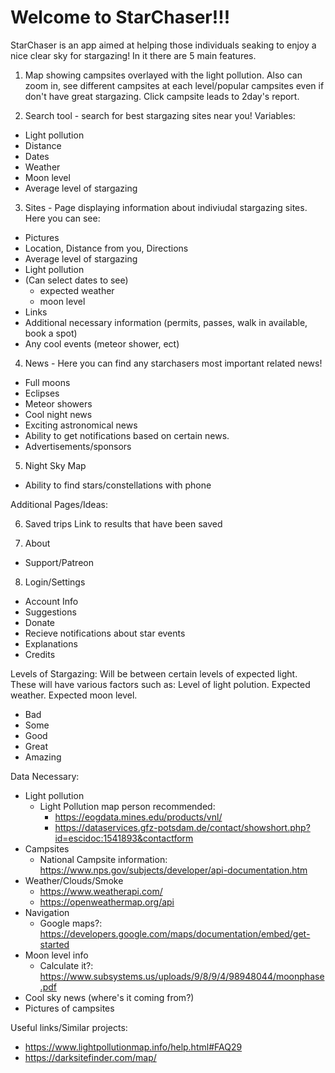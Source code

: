 # **Welcome to StarChaser!!!**


StarChaser is an app aimed at helping those individuals seaking to enjoy a nice clear sky for stargazing! In it there are 5 main features.

1. Map showing campsites overlayed with the light pollution. Also can zoom in, see different campsites at each level/popular campsites even if don't have great stargazing. Click campsite leads to 2day's report.

2. Search tool - search for best stargazing sites near you! Variables:
- Light pollution
- Distance
- Dates
- Weather
- Moon level
- Average level of stargazing

3. Sites - Page displaying information about indiviudal stargazing sites. Here you can see:
- Pictures
- Location, Distance from you, Directions
- Average level of stargazing
- Light pollution
- (Can select dates to see)
    - expected weather
    - moon level
- Links
- Additional necessary information (permits, passes, walk in available, book a spot)
- Any cool events (meteor shower, ect)

4. News - Here you can find any starchasers most important related news!
- Full moons
- Eclipses
- Meteor showers
- Cool night news
- Exciting astronomical news
- Ability to get notifications based on certain news.
- Advertisements/sponsors

5. Night Sky Map
- Ability to find stars/constellations with phone

Additional Pages/Ideas:

6. Saved trips
Link to results that have been saved

7. About
- Support/Patreon

8. Login/Settings
- Account Info
- Suggestions
- Donate
- Recieve notifications about star events
- Explanations
- Credits

Levels of Stargazing:
Will be between certain levels of expected light. These will have various factors such as: Level of light polution. Expected weather. Expected moon level. 
- Bad
- Some
- Good
- Great
- Amazing

Data Necessary:
- Light pollution
    - Light Pollution map person recommended: 
        - https://eogdata.mines.edu/products/vnl/
        - https://dataservices.gfz-potsdam.de/contact/showshort.php?id=escidoc:1541893&contactform
- Campsites
    - National Campsite information: https://www.nps.gov/subjects/developer/api-documentation.htm
- Weather/Clouds/Smoke
    - https://www.weatherapi.com/
    - https://openweathermap.org/api
- Navigation
    - Google maps?: https://developers.google.com/maps/documentation/embed/get-started
- Moon level info
    - Calculate it?: https://www.subsystems.us/uploads/9/8/9/4/98948044/moonphase.pdf
- Cool sky news (where's it coming from?)
- Pictures of campsites

Useful links/Similar projects:
- https://www.lightpollutionmap.info/help.html#FAQ29
- https://darksitefinder.com/map/